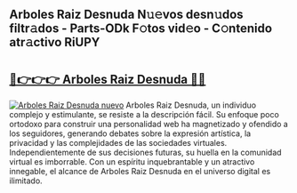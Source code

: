 ## Arboles Raiz Desnuda N𝚞𝚎vos desn𝚞dos filtr𝚊dos - Parts-ODk F𝚘tos vid𝚎o - C𝚘ntenido atr𝚊ctivo RiUPY

# <h2><a href="http://mb0xpn5.tromn.icu/?c=Arboles+Raiz+Desnuda">🔗👉👉👉 Arboles Raiz Desnuda 🔗🔗</a></h2>

[![Arboles Raiz Desnuda nuevo](https://i.imgur.com/pEAQMta.gif)](http://mb0xpn5.tromn.icu/?c=Arboles+Raiz+Desnuda)
Arboles Raiz Desnuda, un individuo complejo y estimulante, se resiste a la descripción fácil. Su enfoque poco ortodoxo para construir una personalidad web ha magnetizado y ofendido a los seguidores, generando debates sobre la expresión artística, la privacidad y las complejidades de las sociedades virtuales. Independientemente de sus decisiones futuras, su huella en la comunidad virtual es imborrable. Con un espíritu inquebrantable y un atractivo innegable, el alcance de Arboles Raiz Desnuda en el universo digital es ilimitado.
